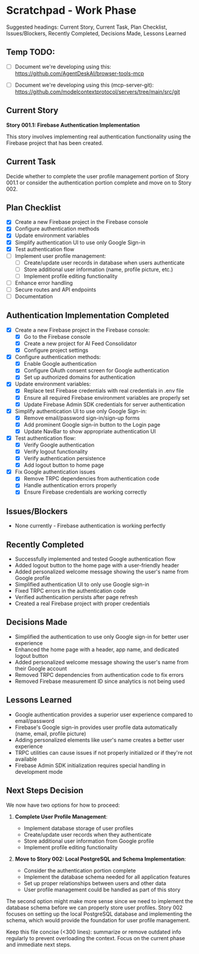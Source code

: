 # Scratchpad - Work Phase

Suggested headings: Current Story, Current Task, Plan Checklist, Issues/Blockers, Recently Completed, Decisions Made, Lessons Learned

## Temp TODO:
- [ ] Document we're developing using this: https://github.com/AgentDeskAI/browser-tools-mcp
- [ ] Document we're developing using this (mcp-server-git): https://github.com/modelcontextprotocol/servers/tree/main/src/git


## Current Story
**Story 001.1: Firebase Authentication Implementation**

This story involves implementing real authentication functionality using the Firebase project that has been created.

## Current Task
Decide whether to complete the user profile management portion of Story 001.1 or consider the authentication portion complete and move on to Story 002.

## Plan Checklist
- [x] Create a new Firebase project in the Firebase console
- [x] Configure authentication methods
- [x] Update environment variables
- [x] Simplify authentication UI to use only Google Sign-in
- [x] Test authentication flow
- [ ] Implement user profile management:
  - [ ] Create/update user records in database when users authenticate
  - [ ] Store additional user information (name, profile picture, etc.)
  - [ ] Implement profile editing functionality
- [ ] Enhance error handling
- [ ] Secure routes and API endpoints
- [ ] Documentation

## Authentication Implementation Completed
- [x] Create a new Firebase project in the Firebase console:
  - [x] Go to the Firebase console
  - [x] Create a new project for AI Feed Consolidator
  - [x] Configure project settings
- [x] Configure authentication methods:
  - [x] Enable Google authentication
  - [x] Configure OAuth consent screen for Google authentication
  - [x] Set up authorized domains for authentication
- [x] Update environment variables:
  - [x] Replace test Firebase credentials with real credentials in .env file
  - [x] Ensure all required Firebase environment variables are properly set
  - [x] Update Firebase Admin SDK credentials for server authentication
- [x] Simplify authentication UI to use only Google Sign-in:
  - [x] Remove email/password sign-in/sign-up forms
  - [x] Add prominent Google sign-in button to the Login page
  - [x] Update NavBar to show appropriate authentication UI
- [x] Test authentication flow:
  - [x] Verify Google authentication
  - [x] Verify logout functionality
  - [x] Verify authentication persistence
  - [x] Add logout button to home page
- [x] Fix Google authentication issues
  - [x] Remove TRPC dependencies from authentication code
  - [x] Handle authentication errors properly
  - [x] Ensure Firebase credentials are working correctly

## Issues/Blockers
- None currently - Firebase authentication is working perfectly

## Recently Completed
- Successfully implemented and tested Google authentication flow
- Added logout button to the home page with a user-friendly header
- Added personalized welcome message showing the user's name from Google profile
- Simplified authentication UI to only use Google sign-in
- Fixed TRPC errors in the authentication code
- Verified authentication persists after page refresh
- Created a real Firebase project with proper credentials

## Decisions Made
- Simplified the authentication to use only Google sign-in for better user experience
- Enhanced the home page with a header, app name, and dedicated logout button
- Added personalized welcome message showing the user's name from their Google account
- Removed TRPC dependencies from authentication code to fix errors
- Removed Firebase measurement ID since analytics is not being used

## Lessons Learned
- Google authentication provides a superior user experience compared to email/password
- Firebase's Google sign-in provides user profile data automatically (name, email, profile picture)
- Adding personalized elements like user's name creates a better user experience
- TRPC utilities can cause issues if not properly initialized or if they're not available
- Firebase Admin SDK initialization requires special handling in development mode

## Next Steps Decision
We now have two options for how to proceed:

1. **Complete User Profile Management**:
   - Implement database storage of user profiles
   - Create/update user records when they authenticate
   - Store additional user information from Google profile
   - Implement profile editing functionality

2. **Move to Story 002: Local PostgreSQL and Schema Implementation**:
   - Consider the authentication portion complete
   - Implement the database schema needed for all application features
   - Set up proper relationships between users and other data
   - User profile management could be handled as part of this story

The second option might make more sense since we need to implement the database schema before we can properly store user profiles. Story 002 focuses on setting up the local PostgreSQL database and implementing the schema, which would provide the foundation for user profile management.

Keep this file concise (<300 lines): summarize or remove outdated info regularly to prevent overloading the context. Focus on the current phase and immediate next steps.